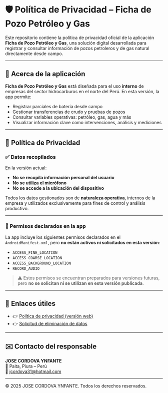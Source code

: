 # 🛡️ Política de Privacidad – Ficha de Pozo Petróleo y Gas

Este repositorio contiene la política de privacidad oficial de la aplicación **Ficha de Pozo Petróleo y Gas**, una solución digital desarrollada para registrar y consultar información de pozos petroleros y de gas natural directamente desde campo.

---

## 📱 Acerca de la aplicación

**Ficha de Pozo Petróleo y Gas** está diseñada para el uso **interno** de empresas del sector hidrocarburos en el norte del Perú. En esta versión, la app permite:

- Registrar parciales de batería desde campo  
- Gestionar transferencias de crudo y pruebas de pozos  
- Consultar variables operativas: petróleo, gas, agua y más  
- Visualizar información clave como intervenciones, análisis y mediciones  

---

## 🔐 Política de Privacidad

### ✅ Datos recopilados

En la versión actual:

- **No se recopila información personal del usuario**
- **No se utiliza el micrófono**
- **No se accede a la ubicación del dispositivo**

Todos los datos gestionados son de **naturaleza operativa**, internos de la empresa y utilizados exclusivamente para fines de control y análisis productivo.

---

### 🎯 Permisos declarados en la app

La app incluye los siguientes permisos declarados en el `AndroidManifest.xml`, pero **no están activos ni solicitados en esta versión**:

- `ACCESS_FINE_LOCATION`  
- `ACCESS_COARSE_LOCATION`  
- `ACCESS_BACKGROUND_LOCATION`  
- `RECORD_AUDIO`  

> ⚠️ Estos permisos se encuentran preparados para versiones futuras, pero **no se solicitan ni se utilizan en esta versión publicada**.

---

## 🔗 Enlaces útiles

- 👉 [Política de privacidad (versión web)](https://JM31.github.io/ficha_pozo_privacidad/)
- 👉 [Solicitud de eliminación de datos](https://jm31.github.io/ficha_pozo_privacidad/eliminacion.html)

---

## ✉️ Contacto del responsable

**JOSE CORDOVA YNFANTE**  
📍 Paita, Piura – Perú  
📧 [jcordova31@hotmail.com](mailto:jcordova31@hotmail.com)

---

© 2025 JOSE CORDOVA YNFANTE. Todos los derechos reservados.